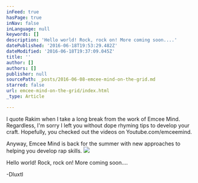 ```yaml
---
inFeed: true
hasPage: true
inNav: false
inLanguage: null
keywords: []
description: 'Hello world! Rock, rock on! More coming soon....'
datePublished: '2016-06-18T19:53:29.482Z'
dateModified: '2016-06-18T19:37:09.045Z'
title: ''
author: []
authors: []
publisher: null
sourcePath: _posts/2016-06-08-emcee-mind-on-the-grid.md
starred: false
url: emcee-mind-on-the-grid/index.html
_type: Article

---
```

I quote Rakim when I take a long break from the work of Emcee Mind. Regardless, I'm sorry I left you without dope rhyming tips to develop your craft. Hopefully, you checked out the videos on Youtube.com/emceemind.

Anyway, Emcee Mind is back for the summer with new approaches to helping you develop rap skills.
![](https://the-grid-user-content.s3-us-west-2.amazonaws.com/23c8d3a7-745e-4e34-8aee-3a6b9e3b666a.jpg)

Hello world! Rock, rock on! More coming soon....

-Dluxtl
